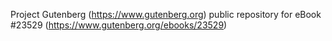 Project Gutenberg (https://www.gutenberg.org) public repository for eBook #23529 (https://www.gutenberg.org/ebooks/23529)
